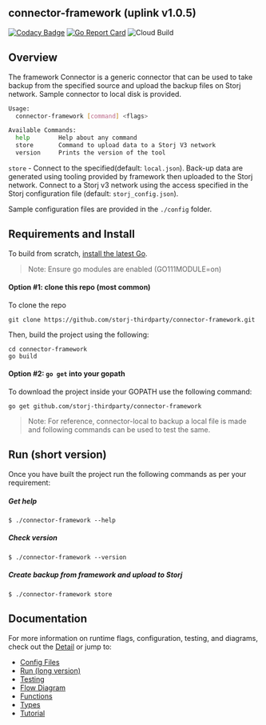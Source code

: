 ## connector-framework (uplink v1.0.5)

[![Codacy Badge](https://api.codacy.com/project/badge/Grade/253d84109b174697b8453e81d8998073)](https://app.codacy.com/gh/storj-thirdparty/connector-framework?utm_source=github.com&utm_medium=referral&utm_content=storj-thirdparty/connector-framework&utm_campaign=Badge_Grade_Dashboard)
[![Go Report Card](https://goreportcard.com/badge/github.com/storj-thirdparty/connector-framework)](https://goreportcard.com/report/github.com/storj-thirdparty/connector-framework)
![Cloud Build](https://storage.googleapis.com/storj-utropic-services-badges/builds/connector-framework/branches/master.svg)

## Overview

The framework Connector is a generic connector that can be used to take backup from the specified source and upload the backup files on Storj network. Sample connector to local disk is provided.

```bash
Usage:
  connector-framework [command] <flags>

Available Commands:
  help        Help about any command
  store       Command to upload data to a Storj V3 network
  version     Prints the version of the tool
```

`store` - Connect to the specified(default: `local.json`). Back-up data are generated using tooling provided by framework then uploaded to the Storj network. Connect to a Storj v3 network using the access specified in the Storj configuration file (default: `storj_config.json`).


Sample configuration files are provided in the `./config` folder.

## Requirements and Install

To build from scratch, [install the latest Go](https://golang.org/doc/install#install).

> Note: Ensure go modules are enabled (GO111MODULE=on)

#### Option #1: clone this repo (most common)

To clone the repo

```
git clone https://github.com/storj-thirdparty/connector-framework.git
```

Then, build the project using the following:

```
cd connector-framework
go build
```

#### Option #2:  ``go get`` into your gopath

To download the project inside your GOPATH use the following command:

```
go get github.com/storj-thirdparty/connector-framework
```

> Note: For reference, connector-local to backup a local file is made and following commands can be used to test the same.

## Run (short version)

Once you have built the project run the following commands as per your requirement:

##### Get help

```
$ ./connector-framework --help
```

##### Check version

```
$ ./connector-framework --version
```

##### Create backup from framework and upload to Storj

```
$ ./connector-framework store
```

## Documentation

For more information on runtime flags, configuration, testing, and diagrams, check out the [Detail](//github.com/storj-thirdparty/storj-framework/wiki/Home) or jump to:

* [Config Files](//github.com/storj-thirdparty/connector-framework/wiki/#config-files)
* [Run (long version)](//github.com/storj-thirdparty/connector-framework/wiki/#run)
* [Testing](//github.com/storj-thirdparty/connector-framework/wiki/#testing)
* [Flow Diagram](//github.com/storj-thirdparty/connector-framework/wiki/#flow-diagram)
* [Functions](//github.com/storj-thirdparty/connector-framework/wiki/#funcitons)
* [Types](//github.com/storj-thirdparty/connector-framework/wiki/#types)
* [Tutorial](//github.com/storj-thirdparty/connector-framework/wiki/#tutorial)
